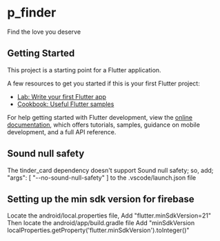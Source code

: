 # p_finder

Find the love you deserve

## Getting Started

This project is a starting point for a Flutter application.

A few resources to get you started if this is your first Flutter project:

- [Lab: Write your first Flutter app](https://docs.flutter.dev/get-started/codelab)
- [Cookbook: Useful Flutter samples](https://docs.flutter.dev/cookbook)

For help getting started with Flutter development, view the
[online documentation](https://docs.flutter.dev/), which offers tutorials,
samples, guidance on mobile development, and a full API reference.

## Sound null safety

The tinder_card dependency doesn't support Sound null safety; so,
add; "args": [
                "--no-sound-null-safety"
                ]
to the .vscode/launch.json file

## Setting up the min sdk version for firebase

Locate the android/local.properties file,
Add "flutter.minSdkVersion=21"
Then locate the android/app/build.gradle file
Add "minSdkVersion localProperties.getProperty('flutter.minSdkVersion').toInteger()"
